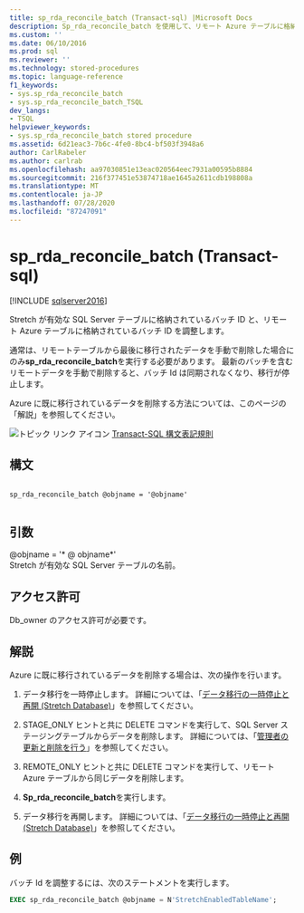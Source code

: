```yaml
---
title: sp_rda_reconcile_batch (Transact-sql) |Microsoft Docs
description: Sp_rda_reconcile_batch を使用して、リモート Azure テーブルに格納されているバッチ ID を使用して、Stretch が有効な SQL Server テーブル内のバッチ ID を調整する方法について説明します。
ms.custom: ''
ms.date: 06/10/2016
ms.prod: sql
ms.reviewer: ''
ms.technology: stored-procedures
ms.topic: language-reference
f1_keywords:
- sys.sp_rda_reconcile_batch
- sys.sp_rda_reconcile_batch_TSQL
dev_langs:
- TSQL
helpviewer_keywords:
- sys.sp_rda_reconcile_batch stored procedure
ms.assetid: 6d21eac3-7b6c-4fe0-8bc4-bf503f3948a6
author: CarlRabeler
ms.author: carlrab
ms.openlocfilehash: aa97030851e13eac020564eec7931a00595b8884
ms.sourcegitcommit: 216f377451e53874718ae1645a2611cdb198808a
ms.translationtype: MT
ms.contentlocale: ja-JP
ms.lasthandoff: 07/28/2020
ms.locfileid: "87247091"
---
```

# <a name="syssp_rda_reconcile_batch-transact-sql"></a>sp_rda_reconcile_batch (Transact-sql)
[!INCLUDE [sqlserver2016](../../includes/applies-to-version/sqlserver2016.md)]

  Stretch が有効な SQL Server テーブルに格納されているバッチ ID と、リモート Azure テーブルに格納されているバッチ ID を調整します。  
  
 通常は、リモートテーブルから最後に移行されたデータを手動で削除した場合にのみ**sp_rda_reconcile_batch**を実行する必要があります。 最新のバッチを含むリモートデータを手動で削除すると、バッチ Id は同期されなくなり、移行が停止します。  
 
 Azure に既に移行されているデータを削除する方法については、このページの「解説」を参照してください。
  
 ![トピック リンク アイコン](../../database-engine/configure-windows/media/topic-link.gif "トピック リンク アイコン") [Transact-SQL 構文表記規則](../../t-sql/language-elements/transact-sql-syntax-conventions-transact-sql.md)  
   
## <a name="syntax"></a>構文  
  
```  
  
sp_rda_reconcile_batch @objname = '@objname'  
  
```  
  
## <a name="arguments"></a>引数  
 \@objname = '* \@ objname*'  
 Stretch が有効な SQL Server テーブルの名前。  
  
## <a name="permissions"></a>アクセス許可  
 Db_owner のアクセス許可が必要です。  
  
## <a name="remarks"></a>解説  
 Azure に既に移行されているデータを削除する場合は、次の操作を行います。  
  
1.  データ移行を一時停止します。 詳細については、「[データ移行の一時停止と再開 &#40;Stretch Database&#41;](../../sql-server/stretch-database/pause-and-resume-data-migration-stretch-database.md)」を参照してください。  
  
2.  STAGE_ONLY ヒントと共に DELETE コマンドを実行して、SQL Server ステージングテーブルからデータを削除します。 詳細については、「[管理者の更新と削除を行う](../../sql-server/stretch-database/manage-and-troubleshoot-stretch-database.md#adminHints)」を参照してください。
  
3.  REMOTE_ONLY ヒントと共に DELETE コマンドを実行して、リモート Azure テーブルから同じデータを削除します。  
  
4.  **Sp_rda_reconcile_batch**を実行します。  
  
5.  データ移行を再開します。 詳細については、「[データ移行の一時停止と再開 &#40;Stretch Database&#41;](../../sql-server/stretch-database/pause-and-resume-data-migration-stretch-database.md)」を参照してください。  
  
## <a name="example"></a>例  
 バッチ Id を調整するには、次のステートメントを実行します。  
  
```sql  
EXEC sp_rda_reconcile_batch @objname = N'StretchEnabledTableName';  
```  
  
  
